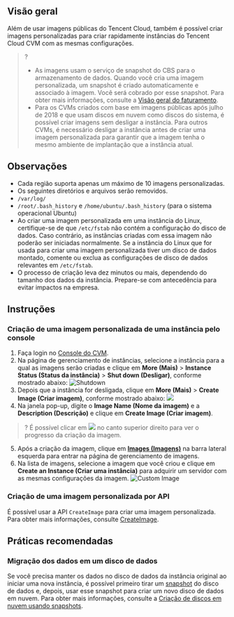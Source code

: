 ## Visão geral
Além de usar imagens públicas do Tencent Cloud, também é possível criar imagens personalizadas para criar rapidamente instâncias do Tencent Cloud CVM com as mesmas configurações.
>?
>- As imagens usam o serviço de snapshot do CBS para o armazenamento de dados. Quando você cria uma imagem personalizada, um snapshot é criado automaticamente e associado à imagem. Você será cobrado por esse snapshot. Para obter mais informações, consulte a [Visão geral do faturamento](https://intl.cloud.tencent.com/document/product/362/32415).
>- Para os CVMs criados com base em imagens públicas após julho de 2018 e que usam discos em nuvem como discos do sistema, é possível criar imagens sem desligar a instância. Para outros CVMs, é necessário desligar a instância antes de criar uma imagem personalizada para garantir que a imagem tenha o mesmo ambiente de implantação que a instância atual.


## Observações

- Cada região suporta apenas um máximo de 10 imagens personalizadas.
- Os seguintes diretórios e arquivos serão removidos.
 - `/var/log/`  
 - `/root/.bash_history` e `/home/ubuntu/.bash_history` (para o sistema operacional Ubuntu)
- Ao criar uma imagem personalizada em uma instância do Linux, certifique-se de que `/etc/fstab` não contém a configuração do disco de dados. Caso contrário, as instâncias criadas com essa imagem não poderão ser iniciadas normalmente. Se a instância do Linux que for usada para criar uma imagem personalizada tiver um disco de dados montado, comente ou exclua as configurações de disco de dados relevantes em `/etc/fstab`.
- O processo de criação leva dez minutos ou mais, dependendo do tamanho dos dados da instância. Prepare-se com antecedência para evitar impactos na empresa.

## Instruções

### Criação de uma imagem personalizada de uma instância pelo console

1. Faça login no [Console do CVM](https://console.cloud.tencent.com/cvm).
2. Na página de gerenciamento de instâncias, selecione a instância para a qual as imagens serão criadas e clique em **More (Mais)** > **Instance Status (Status da instância)** > **Shut down (Desligar)**, conforme mostrado abaixo:
![Shutdown](https://main.qcloudimg.com/raw/cc0bb1c82b96cca94cb7c1c011b664a7.png)
3. Depois que a instância for desligada, clique em **More (Mais)** > **Create Image (Criar imagem)**, conforme mostrado abaixo:
![](https://main.qcloudimg.com/raw/8e3fc28e1a0b1e9e337ff72e34a9fd01.png)
4. Na janela pop-up, digite o **Image Name (Nome da imagem)** e a **Description (Descrição)** e clique em **Create Image (Criar imagem)**.
>? É possível clicar em <img src="https://main.qcloudimg.com/raw/31b31c7b27848f0378932f17273feff3.png" style="margin: 0;"></img> no canto superior direito para ver o progresso da criação da imagem.
>
5. Após a criação da imagem, clique em **[Images (Imagens)](https://console.cloud.tencent.com/cvm/image)** na barra lateral esquerda para entrar na página de gerenciamento de imagens.
6. Na lista de imagens, selecione a imagem que você criou e clique em **Create an Instance (Criar uma instância)** para adquirir um servidor com as mesmas configurações da imagem.
![Custom Image](https://main.qcloudimg.com/raw/2d64df77d16b3c26d275770e03a1caf1.png)

### Criação de uma imagem personalizada por API

É possível usar a API `CreateImage` para criar uma imagem personalizada. Para obter mais informações, consulte [CreateImage](https://intl.cloud.tencent.com/document/product/213/33276).

## Práticas recomendadas

### Migração dos dados em um disco de dados

Se você precisa manter os dados no disco de dados da instância original ao iniciar uma nova instância, é possível primeiro tirar um [snapshot](https://intl.cloud.tencent.com/document/product/362/31638) do disco de dados e, depois, usar esse snapshot para criar um novo disco de dados em nuvem.
Para obter mais informações, consulte a [Criação de discos em nuvem usando snapshots](https://intl.cloud.tencent.com/document/product/362/5757).